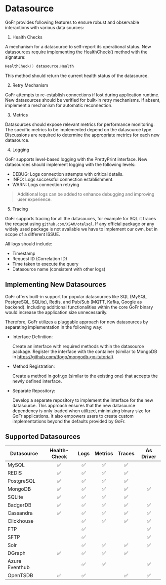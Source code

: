 # Datasource 


GoFr provides following features to ensure robust and observable interactions with various data sources:

1. Health Checks

A mechanism for a datasource to self-report its operational status.
New datasources require implementing the HealthCheck() method with the signature:
```go
HealthCheck() datasource.Health
```

This method should return the current health status of the datasource.

2. Retry Mechanism

GoFr attempts to re-establish connections if lost during application runtime.
New datasources should be verified for built-in retry mechanisms. If absent, implement a mechanism for automatic reconnection.

3. Metrics

Datasources should expose relevant metrics for performance monitoring.
The specific metrics to be implemented depend on the datasource type. Discussions are required to determine the appropriate metrics for each new datasource.

4. Logging

GoFr supports level-based logging with the PrettyPrint interface.
New datasources should implement logging with the following levels:
- DEBUG: Logs connection attempts with critical details.
- INFO: Logs successful connection establishment.
- WARN: Logs connection retrying

> Additional logs can be added to enhance debugging and improving user experience.

5. Tracing
    
GoFr supports tracing for all the datasouces, for example for SQL it traces the request using `github.com/XSAM/otelsql`.
If any official package or any widely used package is not available we have to implement our own, but in scope of a different ISSUE.


All logs should include:
- Timestamp
- Request ID (Correlation ID)
- Time taken to execute the query
- Datasource name (consistent with other logs)

## Implementing New Datasources

GoFr offers built-in support for popular datasources like SQL (MySQL, PostgreSQL, SQLite), Redis, and Pub/Sub (MQTT, Kafka, Google as backend). Including additional functionalities within the core GoFr binary would increase the application size unnecessarily.

Therefore, GoFr utilizes a pluggable approach for new datasources by separating implementation in the following way:

- Interface Definition:

   Create an interface with required methods within the datasource package.
   Register the interface with the container (similar to MongoDB in https://github.com/tfogo/mongodb-go-tutorial).


- Method Registration:

   Create a method in gofr.go (similar to the existing one) that accepts the newly defined interface.


- Separate Repository:

   Develop a separate repository to implement the interface for the new datasource.
   This approach ensures that the new datasource dependency is only loaded when utilized, minimizing binary size for GoFr applications. It also empowers users to create custom implementations beyond the defaults provided by GoFr.

## Supported Datasources

| Datasource     | Health-Check | Logs | Metrics | Traces | As Driver |
|----------------|:------------:|:----:|:-------:|:------:|:---------:|
| MySQL          | ✅         | ✅    | ✅    | ✅      |           |
| REDIS          | ✅         | ✅    | ✅    | ✅      |           |
| PostgreSQL     | ✅         | ✅    | ✅    | ✅      |           |
| MongoDB        | ✅         | ✅    | ✅    |  ✅      | ✅         |
| SQLite         | ✅         | ✅    | ✅    | ✅      |           |
| BadgerDB       | ✅         | ✅    | ✅    |    ✅    | ✅         |
| Cassandra      | ✅         | ✅    | ✅    |  ✅      | ✅         |
| Clickhouse     |           | ✅    | ✅    |   ✅     | ✅         |
| FTP            |           | ✅    |      |        | ✅         |
| SFTP           |           | ✅    |      |        | ✅         |
| Solr           |           |   ✅   |   ✅  |   ✅     |      ✅     |
| DGraph         | ✅  | ✅ |✅ |   ✅     ||
| Azure Eventhub |   | ✅ |✅ |        |✅|
| OpenTSDB       |     ✅     |   ✅   |      |   ✅     |      ✅     |


